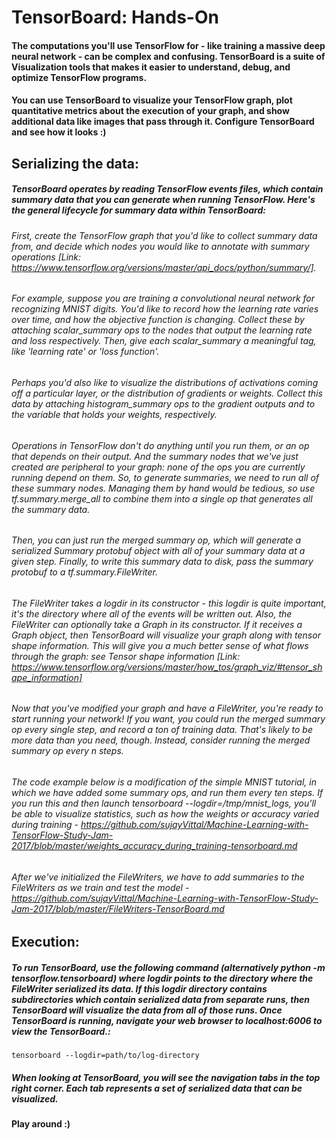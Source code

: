 # TensorBoard: Hands-On
#### The computations you'll use TensorFlow for - like training a massive deep neural network - can be complex and confusing. TensorBoard is a suite of Visualization tools that makes it easier to understand, debug, and optimize TensorFlow programs.

#### You can use TensorBoard to visualize your TensorFlow graph, plot quantitative metrics about the execution of your graph, and show additional data like images that pass through it. Configure TensorBoard and see how it looks :)

## Serializing the data:

##### TensorBoard operates by reading TensorFlow events files, which contain summary data that you can generate when running TensorFlow. Here's the general lifecycle for summary data within TensorBoard:
  
  ###### First, create the TensorFlow graph that you'd like to collect summary data from, and decide which nodes you would like to annotate with summary operations [Link: https://www.tensorflow.org/versions/master/api_docs/python/summary/].
  
  ###### For example, suppose you are training a convolutional neural network for recognizing MNIST digits. You'd like to record how the learning rate varies over time, and how the objective function is changing. Collect these by attaching scalar_summary ops to the nodes that output the learning rate and loss respectively. Then, give each scalar_summary a meaningful tag, like 'learning rate' or 'loss function'.
  
  ###### Perhaps you'd also like to visualize the distributions of activations coming off a particular layer, or the distribution of gradients or weights. Collect this data by attaching histogram_summary ops to the gradient outputs and to the variable that holds your weights, respectively.
  
  ###### Operations in TensorFlow don't do anything until you run them, or an op that depends on their output. And the summary nodes that we've just created are peripheral to your graph: none of the ops you are currently running depend on them. So, to generate summaries, we need to run all of these summary nodes. Managing them by hand would be tedious, so use tf.summary.merge_all to combine them into a single op that generates all the summary data.
  
  ###### Then, you can just run the merged summary op, which will generate a serialized Summary protobuf object with all of your summary data at a given step. Finally, to write this summary data to disk, pass the summary protobuf to a tf.summary.FileWriter.
  
  ###### The FileWriter takes a logdir in its constructor - this logdir is quite important, it's the directory where all of the events will be written out. Also, the FileWriter can optionally take a Graph in its constructor. If it receives a Graph object, then TensorBoard will visualize your graph along with tensor shape information. This will give you a much better sense of what flows through the graph: see Tensor shape information [Link: https://www.tensorflow.org/versions/master/how_tos/graph_viz/#tensor_shape_information]
  
  ###### Now that you've modified your graph and have a FileWriter, you're ready to start running your network! If you want, you could run the merged summary op every single step, and record a ton of training data. That's likely to be more data than you need, though. Instead, consider running the merged summary op every n steps.
  
  ###### The code example below is a modification of the simple MNIST tutorial, in which we have added some summary ops, and run them every ten steps. If you run this and then launch tensorboard --logdir=/tmp/mnist_logs, you'll be able to visualize statistics, such as how the weights or accuracy varied during training - https://github.com/sujayVittal/Machine-Learning-with-TensorFlow-Study-Jam-2017/blob/master/weights_accuracy_during_training-tensorboard.md
  
  ###### After we've initialized the FileWriters, we have to add summaries to the FileWriters as we train and test the model - https://github.com/sujayVittal/Machine-Learning-with-TensorFlow-Study-Jam-2017/blob/master/FileWriters-TensorBoard.md
 
 
## Execution:

##### To run TensorBoard, use the following command (alternatively python -m tensorflow.tensorboard) where logdir points to the directory where the FileWriter serialized its data. If this logdir directory contains subdirectories which contain serialized data from separate runs, then TensorBoard will visualize the data from all of those runs. Once TensorBoard is running, navigate your web browser to localhost:6006 to view the TensorBoard.:
    
    tensorboard --logdir=path/to/log-directory
    
##### When looking at TensorBoard, you will see the navigation tabs in the top right corner. Each tab represents a set of serialized data that can be visualized.

#### Play around :)
    
##### 
